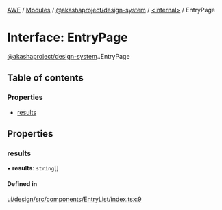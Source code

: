 [AWF](../README.md) / [Modules](../modules.md) / [@akashaproject/design-system](../modules/akashaproject_design_system.md) / [<internal\>](../modules/akashaproject_design_system._internal_.md) / EntryPage

# Interface: EntryPage

[@akashaproject/design-system](../modules/akashaproject_design_system.md).[<internal>](../modules/akashaproject_design_system._internal_.md).EntryPage

## Table of contents

### Properties

- [results](akashaproject_design_system._internal_.EntryPage.md#results)

## Properties

### results

• **results**: `string`[]

#### Defined in

[ui/design/src/components/EntryList/index.tsx:9](https://github.com/AKASHAorg/akasha-world-framework/blob/d81a7246/ui/design/src/components/EntryList/index.tsx#L9)
